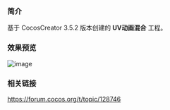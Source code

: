 ### 简介
基于 CocosCreator 3.5.2 版本创建的 **UV动画混合** 工程。

### 效果预览
![image](../../../gif/202207/2022072102.gif)

### 相关链接 
https://forum.cocos.org/t/topic/128746